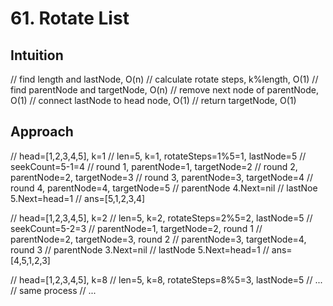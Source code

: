 # 61. Rotate List

## Intuition
// find length and lastNode, O(n)
// calculate rotate steps, k%length, O(1)
// find parentNode and targetNode, O(n)
// remove next node of parentNode, O(1)
// connect lastNode to head node, O(1)
// return targetNode, O(1)

## Approach
// head=[1,2,3,4,5], k=1
// len=5, k=1, rotateSteps=1%5=1, lastNode=5
// seekCount=5-1=4
// round 1, parentNode=1, targetNode=2
// round 2, parentNode=2, targetNode=3
// round 3, parentNode=3, targetNode=4
// round 4, parentNode=4, targetNode=5
// parentNode 4.Next=nil
// lastNoe 5.Next=head=1
// ans=[5,1,2,3,4]

// head=[1,2,3,4,5], k=2
// len=5, k=2, rotateSteps=2%5=2, lastNode=5
// seekCount=5-2=3
// parentNode=1, targetNode=2, round 1
// parentNode=2, targetNode=3, round 2
// parentNode=3, targetNode=4, round 3
// parentNode 3.Next=nil
// lastNode 5.Next=head=1
// ans=[4,5,1,2,3]

// head=[1,2,3,4,5], k=8
// len=5, k=8, rotateSteps=8%5=3, lastNode=5
// ...
// same process
// ...